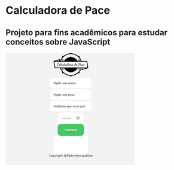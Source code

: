 # Calculadora de Pace
## Projeto para fins acadêmicos para estudar conceitos sobre JavaScript

[![name](https://github.com/PedroXA/calculadora_pace/blob/main/IMG/igm.png)](https://pedroxa.github.io/calculadora_pace/)
